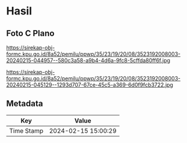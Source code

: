 # Hasil

## Foto C Plano

https://sirekap-obj-formc.kpu.go.id/8a52/pemilu/ppwp/35/23/19/20/08/3523192008003-20240215-044957--580c3a58-a9b4-4d6a-9fc8-5cffda80ff6f.jpg

https://sirekap-obj-formc.kpu.go.id/8a52/pemilu/ppwp/35/23/19/20/08/3523192008003-20240215-045129--1293d707-67ce-45c5-a369-6d0f9fcb3722.jpg


## Metadata

| Key        | Value               |
| ---------- | ------------------- |
| Time Stamp | 2024-02-15 15:00:29 |



